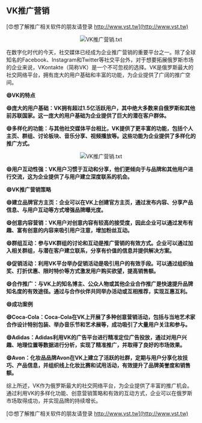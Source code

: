 ## **VK推广营销**

[😍想了解推广相关软件的朋友请登录 http://www.vst.tw](http://www.vst.tw)

 <center><img src="https://vst.tw/MP4/tuiguang/png/7.png" alt="VK推广营销.txt"></center>

在数字化时代的今天，社交媒体已经成为企业推广营销的重要平台之一。除了全球知名的Facebook、Instagram和Twitter等社交平台外，对于想要拓展俄罗斯市场的企业来说，VKontakte（简称VK）是一个不可忽视的选择。VK是俄罗斯最大的社交网络平台，拥有庞大的用户基础和丰富的功能，为企业提供了广阔的推广空间。

**😄VK的特点**

**😄庞大的用户基础：VK拥有超过1.5亿活跃用户，其中绝大多数来自俄罗斯和其他前苏联国家。这一庞大的用户基础为企业提供了巨大的潜在客户群体。**

**😄多样化的功能：与其他社交媒体平台相比，VK提供了更丰富的功能，包括个人主页、群组、讨论板块、音乐分享、视频播放等。这些功能为企业提供了多样化的推广方式。**

 <center><img src="https://vst.tw/MP4/tuiguang/png/0.png" alt="VK推广营销.txt"></center>

**😄用户互动性强：VK用户习惯于互动和分享，他们更倾向于与品牌和其他用户进行交流，这为企业提供了与用户建立深度联系的机会。**

**😄VK推广营销策略**

**😄建立品牌官方主页：企业可以在VK上创建官方主页，通过发布内容、分享产品信息、与用户互动等方式增强品牌曝光度。**

**😄创意内容营销：VK用户对创意内容有较高的接受度，因此企业可以通过发布有趣、富有创意的内容来吸引用户注意，增加粉丝互动。**

**😄群组互动：参与VK群组的讨论和互动是推广营销的有效方式。企业可以通过加入相关群组，与潜在客户建立联系，分享有价值的信息并提供解决方案。**

**😄促销活动：利用VK平台举办促销活动是吸引用户的有效手段。可以通过组织抽奖、打折优惠、限时特价等方式激发用户购买欲望，提高销售额。**

**😄合作推广：与VK上的知名博主、公众人物或其他企业合作推广是快速提升品牌知名度的有效途径。通过与合作伙伴共同举办活动或互相推荐，实现互惠互利。**

**😄成功案例**

**😄Coca-Cola：Coca-Cola在VK上开展了多种创意营销活动，包括与当地艺术家合作设计特别包装、举办音乐节和艺术展等，成功吸引了大量用户关注和参与。**

**😄Adidas：Adidas利用VK的广告平台进行精准定位广告投放，通过对用户兴趣、地理位置等数据进行分析，实现了精准推广，并取得了良好的市场效果。**

**😄Avon：化妆品品牌Avon在VK上建立了活跃的社群，定期与用户分享化妆技巧、产品信息，并组织线上化妆比赛和试用活动，有效提升了品牌美誉度和销售额。**

综上所述，VK作为俄罗斯最大的社交网络平台，为企业提供了丰富的推广机会。通过利用VK的多样化功能、创意营销策略和有效的互动方式，企业可以在俄罗斯市场取得成功，并实现品牌的持续增长。

[😍想了解推广相关软件的朋友请登录 http://www.vst.tw](http://www.vst.tw)



